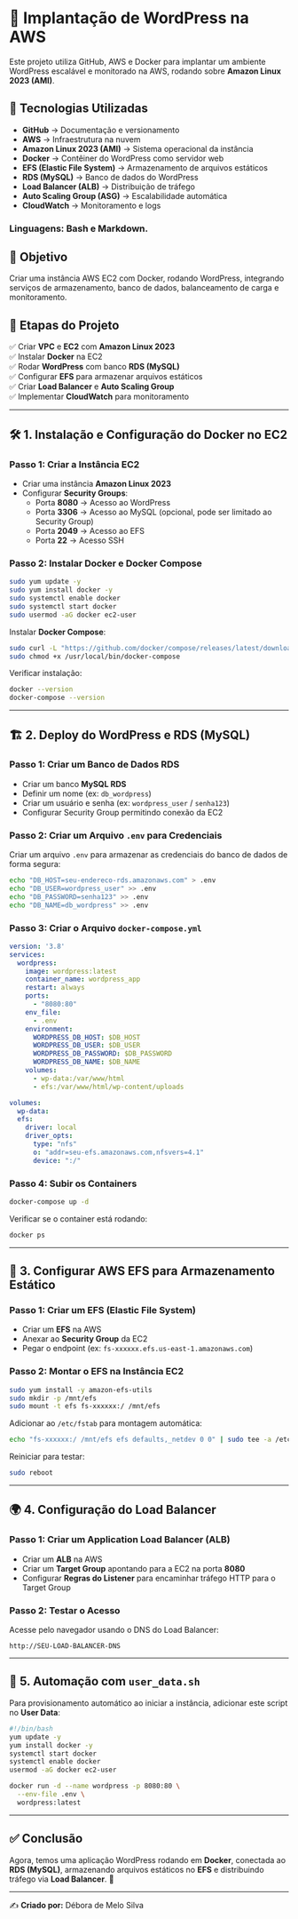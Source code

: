 # 🚀 Implantação de WordPress na AWS

Este projeto utiliza GitHub, AWS e Docker para implantar um ambiente WordPress escalável e monitorado na AWS, rodando sobre **Amazon Linux 2023 (AMI)**.

## 📌 Tecnologias Utilizadas

- **GitHub** → Documentação e versionamento
- **AWS** → Infraestrutura na nuvem
- **Amazon Linux 2023 (AMI)** → Sistema operacional da instância
- **Docker** → Contêiner do WordPress como servidor web
- **EFS (Elastic File System)** → Armazenamento de arquivos estáticos
- **RDS (MySQL)** → Banco de dados do WordPress
- **Load Balancer (ALB)** → Distribuição de tráfego
- **Auto Scaling Group (ASG)** → Escalabilidade automática
- **CloudWatch** → Monitoramento e logs

###  Linguagens: Bash e Markdown.

## 🎯 Objetivo

Criar uma instância AWS EC2 com Docker, rodando WordPress, integrando serviços de armazenamento, banco de dados, balanceamento de carga e monitoramento.

## 🔹 Etapas do Projeto

✅ Criar **VPC** e **EC2** com **Amazon Linux 2023**  
✅ Instalar **Docker** na EC2  
✅ Rodar **WordPress** com banco **RDS (MySQL)**  
✅ Configurar **EFS** para armazenar arquivos estáticos  
✅ Criar **Load Balancer** e **Auto Scaling Group**  
✅ Implementar **CloudWatch** para monitoramento  

---

## 🛠 1. Instalação e Configuração do Docker no EC2

### **Passo 1: Criar a Instância EC2**
- Criar uma instância **Amazon Linux 2023**
- Configurar **Security Groups**:
  - Porta **8080** → Acesso ao WordPress
  - Porta **3306** → Acesso ao MySQL (opcional, pode ser limitado ao Security Group)
  - Porta **2049** → Acesso ao EFS
  - Porta **22** → Acesso SSH

### **Passo 2: Instalar Docker e Docker Compose**

```sh
sudo yum update -y
sudo yum install docker -y
sudo systemctl enable docker
sudo systemctl start docker
sudo usermod -aG docker ec2-user
```

Instalar **Docker Compose**:
```sh
sudo curl -L "https://github.com/docker/compose/releases/latest/download/docker-compose-$(uname -s)-$(uname -m)" -o /usr/local/bin/docker-compose
sudo chmod +x /usr/local/bin/docker-compose
```

Verificar instalação:
```sh
docker --version
docker-compose --version
```

---

## 🏗 2. Deploy do WordPress e RDS (MySQL)

### **Passo 1: Criar um Banco de Dados RDS**
- Criar um banco **MySQL RDS**
- Definir um nome (ex: `db_wordpress`)
- Criar um usuário e senha (ex: `wordpress_user` / `senha123`)
- Configurar Security Group permitindo conexão da EC2

### **Passo 2: Criar um Arquivo `.env` para Credenciais**
Criar um arquivo `.env` para armazenar as credenciais do banco de dados de forma segura:
```sh
echo "DB_HOST=seu-endereco-rds.amazonaws.com" > .env
echo "DB_USER=wordpress_user" >> .env
echo "DB_PASSWORD=senha123" >> .env
echo "DB_NAME=db_wordpress" >> .env
```

### **Passo 3: Criar o Arquivo `docker-compose.yml`**

```yaml
version: '3.8'
services:
  wordpress:
    image: wordpress:latest
    container_name: wordpress_app
    restart: always
    ports:
      - "8080:80"
    env_file:
      - .env
    environment:
      WORDPRESS_DB_HOST: $DB_HOST
      WORDPRESS_DB_USER: $DB_USER
      WORDPRESS_DB_PASSWORD: $DB_PASSWORD
      WORDPRESS_DB_NAME: $DB_NAME
    volumes:
      - wp-data:/var/www/html
      - efs:/var/www/html/wp-content/uploads

volumes:
  wp-data:
  efs:
    driver: local
    driver_opts:
      type: "nfs"
      o: "addr=seu-efs.amazonaws.com,nfsvers=4.1"
      device: ":/"
```

### **Passo 4: Subir os Containers**
```sh
docker-compose up -d
```

Verificar se o container está rodando:
```sh
docker ps
```

---

## 📂 3. Configurar AWS EFS para Armazenamento Estático

### **Passo 1: Criar um EFS (Elastic File System)**
- Criar um **EFS** na AWS
- Anexar ao **Security Group** da EC2
- Pegar o endpoint (ex: `fs-xxxxxx.efs.us-east-1.amazonaws.com`)

### **Passo 2: Montar o EFS na Instância EC2**
```sh
sudo yum install -y amazon-efs-utils
sudo mkdir -p /mnt/efs
sudo mount -t efs fs-xxxxxx:/ /mnt/efs
```

Adicionar ao `/etc/fstab` para montagem automática:
```sh
echo "fs-xxxxxx:/ /mnt/efs efs defaults,_netdev 0 0" | sudo tee -a /etc/fstab
```

Reiniciar para testar:
```sh
sudo reboot
```

---

## 🌍 4. Configuração do Load Balancer

### **Passo 1: Criar um Application Load Balancer (ALB)**
- Criar um **ALB** na AWS
- Criar um **Target Group** apontando para a EC2 na porta **8080**
- Configurar **Regras do Listener** para encaminhar tráfego HTTP para o Target Group

### **Passo 2: Testar o Acesso**
Acesse pelo navegador usando o DNS do Load Balancer:
```
http://SEU-LOAD-BALANCER-DNS
```

---

## 🚀 5. Automação com `user_data.sh`
Para provisionamento automático ao iniciar a instância, adicionar este script no **User Data**:

```sh
#!/bin/bash
yum update -y
yum install docker -y
systemctl start docker
systemctl enable docker
usermod -aG docker ec2-user

docker run -d --name wordpress -p 8080:80 \
  --env-file .env \
  wordpress:latest
```

---

## ✅ **Conclusão**
Agora, temos uma aplicação WordPress rodando em **Docker**, conectada ao **RDS (MySQL)**, armazenando arquivos estáticos no **EFS** e distribuindo tráfego via **Load Balancer**. 🎉

---

✍ **Criado por:** Débora de Melo Silva
